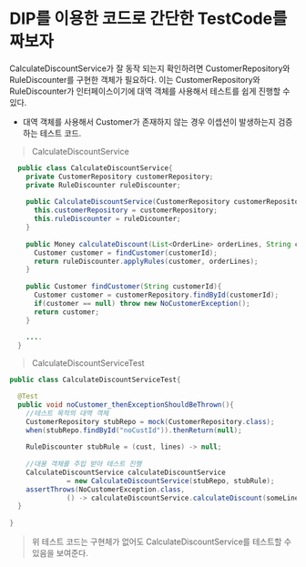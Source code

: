 # DIP를 이용한 코드로 간단한 TestCode를 짜보자

CalculateDiscountService가 잘 동작 되는지 확인하려면 CustomerRepository와 RuleDiscounter를 구현한 객체가 필요하다. 
이는 CustomerRepository와 RuleDiscounter가 인터페이스이기에 대역 객체를 사용해서 테스트를 쉽게 진행할 수 있다.

- 대역 객체를 사용해서 Customer가 존재하지 않는 경우 이셉션이 발생하는지 검증하는 테스트 코드.

> CalculateDiscountService
```java
  public class CalculateDiscountService{
    private CustomerRepository customerRepository;
    private RuleDiscounter ruleDiscounter;
    
    public CalculateDiscountService(CustomerRepository customerRepository, RuleDiscounter ruleDiscounter){
      this.customerRepository = customerRepository;
      this.ruleDiscounter = ruleDicounter;
    } 
    
    public Money calculateDiscount(List<OrderLine> orderLines, String customerId){
      Customer customer = findCustomer(customerId);
      return ruleDiscounter.applyRules(customer, orderLines);
    }
    
    public Customer findCustomer(String customerId){
      Customer customer = customerRepository.findById(customerId);
      if(customer == null) throw new NoCustomerException();
      return customer;
    }
    
    ....
  }
```

> CalculateDiscountServiceTest
```java
public class CalculateDiscountServiceTest{

  @Test
  public void noCustomer_thenExceptionShouldBeThrown(){
    //테스트 목적의 대역 객체
    CustomerRepository stubRepo = mock(CustomerRepository.class);
    when(stubRepo.findById("noCustId")).thenReturn(null);
    
    RuleDiscounter stubRule = (cust, lines) -> null;
    
    //대용 객체를 주입 받아 테스트 진행
    CalculateDiscountService calculateDiscountService 
              = new CalculateDiscountService(stubRepo, stubRule);
    assertThrows(NoCustomerException.class,
              () -> calculateDiscountService.calculateDiscount(someLines, "noCustId"));
  }
  
}
```
> 위 테스트 코드는 구현체가 없어도 CalculateDiscountService를 테스트할 수 있음을 보여준다. 








